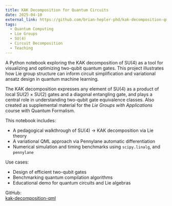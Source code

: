 ```yaml
---
title: KAK Decomposition for Quantum Circuits
date: 2025-04-10
external_link: https://github.com/brian-hepler-phd/kak-decomposition-qml
tags:
  - Quantum Computing
  - Lie Groups
  - SU(4)
  - Circuit Decomposition
  - Teaching
---
```


A Python notebook exploring the KAK decomposition of SU(4) as a tool for visualizing and optimizing two-qubit quantum gates. This project illustrates how Lie group structure can inform circuit simplification and variational ansatz design in quantum machine learning.

<!--more-->

The KAK decomposition expresses any element of SU(4) as a product of local SU(2) × SU(2) gates and a diagonal entangling gate, and plays a central role in understanding two-qubit gate equivalence classes. Also created as supplemental material for the *Lie Groups with Applications* course with Quantum Formalism. 

This notebook includes:

- A pedagogical walkthrough of SU(4) → KAK decomposition via Lie theory
- A variational QML approach via Pennylane automatic differentiation
- Numerical simulation and timing benchmarks using `scipy.linalg`, and `pennylane`

Use cases:

- Design of efficient two-qubit gates
- Benchmarking quantum compilation algorithms
- Educational demo for quantum circuits and Lie algebras

 GitHub:  
 [kak-decomposition-qml](https://github.com/brian-hepler-phd/kak-decomposition-qml)
